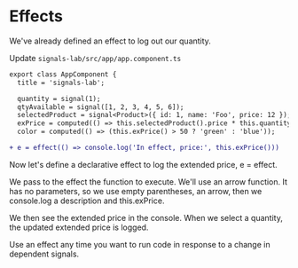 # Effects


We've already defined an effect to log out our quantity. 

Update `signals-lab/src/app/app.component.ts`

```diff
export class AppComponent {
  title = 'signals-lab';

  quantity = signal(1);
  qtyAvailable = signal([1, 2, 3, 4, 5, 6]);
  selectedProduct = signal<Product>({ id: 1, name: 'Foo', price: 12 });
  exPrice = computed(() => this.selectedProduct().price * this.quantity());
  color = computed(() => (this.exPrice() > 50 ? 'green' : 'blue'));

+ e = effect(() => console.log('In effect, price:', this.exPrice()))
```

Now let's define a declarative effect to log the extended price, e = effect. 

We pass to the effect the function to execute. We'll use an arrow function. It has no parameters, so we use empty parentheses, an arrow, then we console.log a description and this.exPrice. 

We then see the extended price in the console. When we select a quantity, the updated extended price is logged. 

Use an effect any time you want to run code in response to a change in dependent signals.